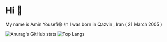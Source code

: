 # Hi 🦾
My name is Amin Yousefi😄 \n
I was born in Qazvin , Iran ( 21 March 2005 ) 




![Anurag's GitHub stats](https://github-readme-stats.vercel.app/api?username=AminYousfi&show_icons=true&theme=transparent)
![Top Langs](https://github-readme-stats.vercel.app/api/top-langs/?username=AminYousefi&hide_progress=true)
